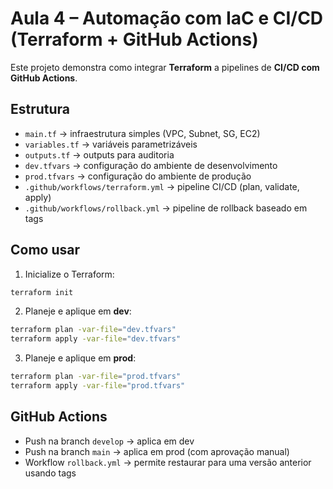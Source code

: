 # Aula 4 – Automação com IaC e CI/CD (Terraform + GitHub Actions)

Este projeto demonstra como integrar **Terraform** a pipelines de **CI/CD com GitHub Actions**.

## Estrutura
- `main.tf` → infraestrutura simples (VPC, Subnet, SG, EC2)
- `variables.tf` → variáveis parametrizáveis
- `outputs.tf` → outputs para auditoria
- `dev.tfvars` → configuração do ambiente de desenvolvimento
- `prod.tfvars` → configuração do ambiente de produção
- `.github/workflows/terraform.yml` → pipeline CI/CD (plan, validate, apply)
- `.github/workflows/rollback.yml` → pipeline de rollback baseado em tags

## Como usar

1. Inicialize o Terraform:
```bash
terraform init
```

2. Planeje e aplique em **dev**:
```bash
terraform plan -var-file="dev.tfvars"
terraform apply -var-file="dev.tfvars"
```

3. Planeje e aplique em **prod**:
```bash
terraform plan -var-file="prod.tfvars"
terraform apply -var-file="prod.tfvars"
```

## GitHub Actions
- Push na branch `develop` → aplica em dev
- Push na branch `main` → aplica em prod (com aprovação manual)
- Workflow `rollback.yml` → permite restaurar para uma versão anterior usando tags
